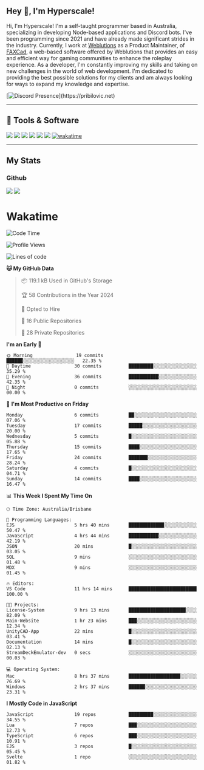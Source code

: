 ## Hey 👋, I'm Hyperscale!

Hi, I'm Hyperscale! I'm a self-taught programmer based in Australia, specializing in developing Node-based applications and Discord bots. I've been programming since 2021 and have already made significant strides in the industry. Currently, I work at [Weblutions](https://weblutions.com) as a Product Maintainer, of [FAXCad](https://weblutions.com/store/faxcad), a web-based software offered by Weblutions that provides an easy and efficient way for gaming communities to enhance the roleplay experience. As a developer, I'm constantly improving my skills and taking on new challenges in the world of web development. I'm dedicated to providing the best possible solutions for my clients and am always looking for ways to expand my knowledge and expertise.

[![Discord Presence](https://lanyard.cnrad.dev/api/906061699562475581?=idleMessage=:Just%Chillin%With%My%Kangaroo!)](https://pribilovic.net)

<p align="center">
<a href="https://github.com/Hyperscale1">
</a>
</p>

---
## 🔧 Tools & Software
![](https://img.shields.io/badge/HTML5-E34F26?style=for-the-badge&logo=html5&logoColor=white) ![](https://img.shields.io/badge/CSS3-1572B6?style=for-the-badge&logo=css3&logoColor=white) ![](https://img.shields.io/badge/MySQL-005C84?style=for-the-badge&logo=mysql&logoColor=white) ![](https://img.shields.io/badge/Ubuntu-E95420?style=for-the-badge&logo=ubuntu&logoColor=white) ![](https://img.shields.io/badge/JavaScript-F7DF1E?style=for-the-badge&logo=javascript&logoColor=black) ![](	https://img.shields.io/badge/Node.js-43853D?style=for-the-badge&logo=node.js&logoColor=white) [![wakatime](https://wakatime.com/badge/user/6e098b16-30e8-493e-bf77-598fafbb912d.svg?style=for-the-badge)](https://wakatime.com/@6e098b16-30e8-493e-bf77-598fafbb912d)


---
## My Stats

### Github
![](https://github-readme-stats.vercel.app/api?username=Hyperscale1&theme=blue-green)
![](https://github-readme-stats.vercel.app/api/top-langs/?username=Hyperscale1&theme=blue-green)

# Wakatime
<!--START_SECTION:waka-->
![Code Time](http://img.shields.io/badge/Code%20Time-712%20hrs%2055%20mins-blue)

![Profile Views](http://img.shields.io/badge/Profile%20Views-0-blue)

![Lines of code](https://img.shields.io/badge/From%20Hello%20World%20I%27ve%20Written-241.4%20thousand%20lines%20of%20code-blue)

**🐱 My GitHub Data** 

> 📦 119.1 kB Used in GitHub's Storage 
 > 
> 🏆 58 Contributions in the Year 2024
 > 
> 💼 Opted to Hire
 > 
> 📜 16 Public Repositories 
 > 
> 🔑 28 Private Repositories 
 > 
**I'm an Early 🐤** 

```text
🌞 Morning                19 commits          ██████░░░░░░░░░░░░░░░░░░░   22.35 % 
🌆 Daytime                30 commits          █████████░░░░░░░░░░░░░░░░   35.29 % 
🌃 Evening                36 commits          ███████████░░░░░░░░░░░░░░   42.35 % 
🌙 Night                  0 commits           ░░░░░░░░░░░░░░░░░░░░░░░░░   00.00 % 
```
📅 **I'm Most Productive on Friday** 

```text
Monday                   6 commits           ██░░░░░░░░░░░░░░░░░░░░░░░   07.06 % 
Tuesday                  17 commits          █████░░░░░░░░░░░░░░░░░░░░   20.00 % 
Wednesday                5 commits           █░░░░░░░░░░░░░░░░░░░░░░░░   05.88 % 
Thursday                 15 commits          ████░░░░░░░░░░░░░░░░░░░░░   17.65 % 
Friday                   24 commits          ███████░░░░░░░░░░░░░░░░░░   28.24 % 
Saturday                 4 commits           █░░░░░░░░░░░░░░░░░░░░░░░░   04.71 % 
Sunday                   14 commits          ████░░░░░░░░░░░░░░░░░░░░░   16.47 % 
```


📊 **This Week I Spent My Time On** 

```text
🕑︎ Time Zone: Australia/Brisbane

💬 Programming Languages: 
EJS                      5 hrs 40 mins       █████████████░░░░░░░░░░░░   50.47 % 
JavaScript               4 hrs 44 mins       ███████████░░░░░░░░░░░░░░   42.19 % 
JSON                     20 mins             █░░░░░░░░░░░░░░░░░░░░░░░░   03.05 % 
SQL                      9 mins              ░░░░░░░░░░░░░░░░░░░░░░░░░   01.48 % 
MDX                      9 mins              ░░░░░░░░░░░░░░░░░░░░░░░░░   01.45 % 

🔥 Editors: 
VS Code                  11 hrs 14 mins      █████████████████████████   100.00 % 

🐱‍💻 Projects: 
License-System           9 hrs 13 mins       █████████████████████░░░░   82.09 % 
Main-Website             1 hr 23 mins        ███░░░░░░░░░░░░░░░░░░░░░░   12.34 % 
UnityCAD-App             22 mins             █░░░░░░░░░░░░░░░░░░░░░░░░   03.41 % 
Documentation            14 mins             █░░░░░░░░░░░░░░░░░░░░░░░░   02.13 % 
StreamDeckEmulator-dev   0 secs              ░░░░░░░░░░░░░░░░░░░░░░░░░   00.03 % 

💻 Operating System: 
Mac                      8 hrs 37 mins       ███████████████████░░░░░░   76.69 % 
Windows                  2 hrs 37 mins       ██████░░░░░░░░░░░░░░░░░░░   23.31 % 
```

**I Mostly Code in JavaScript** 

```text
JavaScript               19 repos            █████████░░░░░░░░░░░░░░░░   34.55 % 
Lua                      7 repos             ███░░░░░░░░░░░░░░░░░░░░░░   12.73 % 
TypeScript               6 repos             ███░░░░░░░░░░░░░░░░░░░░░░   10.91 % 
EJS                      3 repos             █░░░░░░░░░░░░░░░░░░░░░░░░   05.45 % 
Svelte                   1 repo              ░░░░░░░░░░░░░░░░░░░░░░░░░   01.82 % 
```




<!--END_SECTION:waka-->